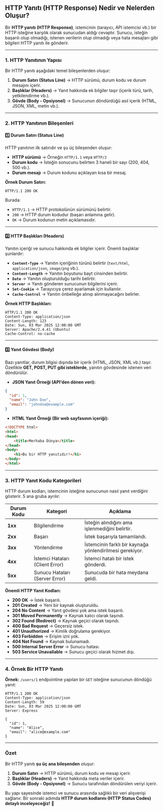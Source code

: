 ## **HTTP Yanıtı (HTTP Response) Nedir ve Nelerden Oluşur?**

Bir **HTTP yanıtı (HTTP Response)**, istemcinin (tarayıcı, API istemcisi vb.) bir HTTP isteğine karşılık olarak sunucudan aldığı cevaptır. Sunucu, isteğin başarılı olup olmadığı, istenen verilerin olup olmadığı veya hata mesajları gibi bilgileri HTTP yanıtı ile gönderir.

---

### **1. HTTP Yanıtının Yapısı**
Bir HTTP yanıtı aşağıdaki temel bileşenlerden oluşur:

1. **Durum Satırı (Status Line)** → HTTP sürümü, durum kodu ve durum mesajını içerir.  
2. **Başlıklar (Headers)** → Yanıt hakkında ek bilgiler taşır (içerik türü, tarih, yetkilendirme vb.).  
3. **Gövde (Body - Opsiyonel)** → Sunucunun döndürdüğü asıl içerik (HTML, JSON, XML, metin vb.).

---

### **2. HTTP Yanıtının Bileşenleri**
#### **1️⃣ Durum Satırı (Status Line)**
HTTP yanıtının ilk satırıdır ve şu üç bileşenden oluşur:

- **HTTP sürümü** → Örneğin `HTTP/1.1` veya `HTTP/2`
- **Durum kodu** → İsteğin sonucunu belirten 3 haneli bir sayı (200, 404, 500 vb.).
- **Durum mesajı** → Durum kodunu açıklayan kısa bir mesaj.

**Örnek Durum Satırı:**
```http
HTTP/1.1 200 OK
```
Burada:
- `HTTP/1.1` → HTTP protokolünün sürümünü belirtir.
- `200` → HTTP durum kodudur (başarı anlamına gelir).
- `OK` → Durum kodunun metin açıklamasıdır.

---

#### **2️⃣ HTTP Başlıkları (Headers)**
Yanıtın içeriği ve sunucu hakkında ek bilgiler içerir. Önemli başlıklar şunlardır:

- **`Content-Type`** → Yanıtın içeriğinin türünü belirtir (`text/html`, `application/json`, `image/png` vb.).
- **`Content-Length`** → Yanıtın boyutunu bayt cinsinden belirtir.
- **`Date`** → Yanıtın oluşturulduğu tarihi belirtir.
- **`Server`** → Yanıtı gönderen sunucunun bilgilerini içerir.
- **`Set-Cookie`** → Tarayıcıya çerez ayarlamak için kullanılır.
- **`Cache-Control`** → Yanıtın önbelleğe alınıp alınmayacağını belirler.

**Örnek HTTP Başlıkları:**
```http
HTTP/1.1 200 OK
Content-Type: application/json
Content-Length: 123
Date: Sun, 03 Mar 2025 12:00:00 GMT
Server: Apache/2.4.41 (Ubuntu)
Cache-Control: no-cache
```

---

#### **3️⃣ Yanıt Gövdesi (Body)**
Bazı yanıtlar, durum bilgisi dışında bir içerik (HTML, JSON, XML vb.) taşır. Özellikle **GET, POST, PUT gibi isteklerde**, yanıtın gövdesinde istenen veri döndürülür.

- **JSON Yanıt Örneği (API'den dönen veri):**
```json
{
  "id": 1,
  "name": "John Doe",
  "email": "johndoe@example.com"
}
```

- **HTML Yanıt Örneği (Bir web sayfasının içeriği):**
```html
<!DOCTYPE html>
<html>
<head>
    <title>Merhaba Dünya</title>
</head>
<body>
    <h1>Bu bir HTTP yanıtıdır!</h1>
</body>
</html>
```

---

### **3. HTTP Yanıt Kodu Kategorileri**
HTTP durum kodları, istemcinin isteğine sunucunun nasıl yanıt verdiğini gösterir. 5 ana gruba ayrılır:

| **Durum Kodu** | **Kategori**                     | **Açıklama** |
|---------------|--------------------------------|------------|
| **1xx**       | Bilgilendirme                  | İsteğin alındığını ama işlenmediğini belirtir. |
| **2xx**       | Başarı                         | İstek başarıyla tamamlandı. |
| **3xx**       | Yönlendirme                    | İstemcinin farklı bir kaynağa yönlendirilmesi gerekiyor. |
| **4xx**       | İstemci Hataları (Client Error) | İstemci hatalı bir istek gönderdi. |
| **5xx**       | Sunucu Hataları (Server Error)  | Sunucuda bir hata meydana geldi. |

**Önemli HTTP Yanıt Kodları:**
- **200 OK** → İstek başarılı.
- **201 Created** → Yeni bir kaynak oluşturuldu.
- **204 No Content** → Yanıt gövdesi yok ama istek başarılı.
- **301 Moved Permanently** → Kaynak kalıcı olarak taşındı.
- **302 Found (Redirect)** → Kaynak geçici olarak taşındı.
- **400 Bad Request** → Geçersiz istek.
- **401 Unauthorized** → Kimlik doğrulama gerekiyor.
- **403 Forbidden** → Erişim izni yok.
- **404 Not Found** → Kaynak bulunamadı.
- **500 Internal Server Error** → Sunucu hatası.
- **503 Service Unavailable** → Sunucu geçici olarak hizmet dışı.

---

### **4. Örnek Bir HTTP Yanıtı**
**Örnek:** `/users/1` endpointine yapılan bir `GET` isteğine sunucunun döndüğü yanıt:
```http
HTTP/1.1 200 OK
Content-Type: application/json
Content-Length: 59
Date: Sun, 03 Mar 2025 12:00:00 GMT
Server: Express

{
  "id": 1,
  "name": "Alice",
  "email": "alice@example.com"
}
```

---

### **Özet**
Bir HTTP yanıtı **şu üç ana bileşenden** oluşur:
1. **Durum Satırı** → HTTP sürümü, durum kodu ve mesajı içerir.
2. **Başlıklar (Headers)** → Yanıt hakkında meta veriler içerir.
3. **Gövde (Body - Opsiyonel)** → Sunucu tarafından döndürülen veriyi içerir.

Bu yapı sayesinde istemci ve sunucu arasında sağlıklı bir veri alışverişi sağlanır. Bir sonraki adımda **HTTP durum kodlarını (HTTP Status Codes) detaylı inceleyeceğiz! 🚀**